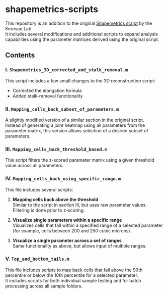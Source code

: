 # shapemetrics-scripts
This repository is an addition to the original [Shapemetrics script](https://github.com/kerosuolab/shapemetrics) by the Kerosuo Lab.  
It includes several modifications and additional scripts to expand analysis capabilities using the parameter matrices derived using the original script.

## Contents

### I. `Shapemetrics_3D_corrected_and_stalk_removal.m`

This script includes a few small changes to the 3D reconstruction script:

- Corrected the elongation formula  
- Added stalk-removal functionality

### II. `Mapping_cells_back_subset_of_parameters.m`

A slightly modified version of a similar section in the original script.  
Instead of generating a joint heatmap using all parameters from the parameter matrix, this version allows selection of a desired subset of parameters.

### III. `Mapping_cells_back_threshold_based.m`

This script filters the z-scored parameter matrix using a given threshold value across all parameters.

### IV. `Mapping_cells_back_using_specific_range.m`

This file includes several scripts:

1. **Mapping cells back above the threshold**  
   Similar to the script in section III, but uses raw parameter values. Filtering is done prior to z-scoring.

2. **Visualize single parameters within a specific range**  
   Visualizes cells that fall within a specified range of a selected parameter (for example, cells between 200 and 250 cubic microns).

3. **Visualize a single parameter across a set of ranges**  
   Same functionality as above, but allows input of multiple ranges.

### V. `Top_and_bottom_tails.m`

This file includes scripts to map back cells that fall above the 90th percentile or below the 10th percentile for a selected parameter.  
It includes scripts for both individual sample testing and for batch processing across all sample folders.
